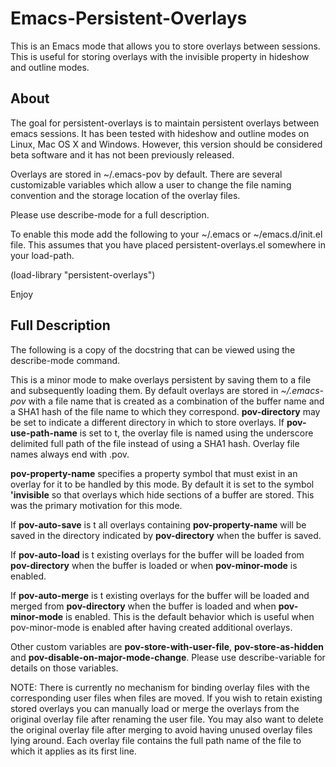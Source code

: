 # Emacs-Persistent-Overlays
This is an Emacs mode that allows you to store overlays between sessions. This is useful for storing overlays with the invisible property in hideshow and outline modes.

## About

The goal for persistent-overlays is to maintain persistent overlays
between emacs sessions. It has been tested with hideshow and
outline modes on Linux, Mac OS X and Windows. However, this version
should be considered beta software and it has not been previously
released.

Overlays are stored in ~/.emacs-pov by default. There are several
customizable variables which allow a user to change the file naming
convention and the storage location of the overlay files.

Please use describe-mode for a full description.

To enable this mode add the following to your ~/.emacs or
~/emacs.d/init.el file. This assumes that you have placed
persistent-overlays.el somewhere in your load-path.

(load-library "persistent-overlays")

Enjoy

## Full Description

The following is a copy of the docstring that can be viewed using
the describe-mode command.

This is a minor mode to make overlays persistent by saving
them to a file and subsequently loading them. By default overlays
are stored in *~/.emacs-pov* with a file name that is created as a
combination of the buffer name and a SHA1 hash of the file name
to which they correspond.  **pov-directory** may be set to indicate
a different directory in which to store overlays. If
**pov-use-path-name** is set to t, the overlay file is named using
the underscore delimited full path of the file instead of using a
SHA1 hash. Overlay file names always end with .pov.

**pov-property-name** specifies a property symbol that must exist
in an overlay for it to be handled by this mode. By default it is
set to the symbol **'invisible** so that overlays which hide sections
of a buffer are stored. This was the primary motivation for this
mode.

If **pov-auto-save** is t all overlays containing
**pov-property-name** will be saved in the directory indicated by
**pov-directory** when the buffer is saved.

If **pov-auto-load** is t existing overlays for the buffer will be
loaded from **pov-directory** when the buffer is loaded or when
**pov-minor-mode** is enabled.

If **pov-auto-merge** is t existing overlays for the buffer will be
loaded and merged from **pov-directory** when the buffer is loaded
and when **pov-minor-mode** is enabled. This is the default
behavior which is useful when pov-minor-mode is enabled after
having created additional overlays.

Other custom variables are **pov-store-with-user-file**,
**pov-store-as-hidden** and **pov-disable-on-major-mode-change**.
Please use describe-variable for details on those variables.

NOTE: There is currently no mechanism for binding overlay files
with the corresponding user files when files are moved. If you
wish to retain existing stored overlays you can manually load or
merge the overlays from the original overlay file after renaming
the user file. You may also want to delete the original overlay
file after merging to avoid having unused overlay files lying
around. Each overlay file contains the full path name of the file
to which it applies as its first line.
